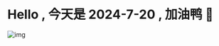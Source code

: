 
# Hello , 今天是 2024-7-20 , 加油鸭 🤭

![img](https://v1.jinrishici.com/all.svg?font-size=18&spacing=4)

